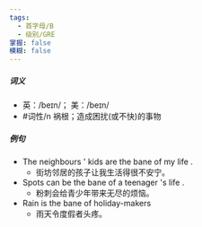 ```yaml
---
tags:
  - 首字母/B
  - 级别/GRE
掌握: false
模糊: false
---
```

##### 词义
- 英：/beɪn/； 美：/beɪn/
- #词性/n  祸根；造成困扰(或不快)的事物
##### 例句
- The neighbours ' kids are the bane of my life .
	- 街坊邻居的孩子让我生活得很不安宁。
- Spots can be the bane of a teenager 's life .
	- 粉刺会给青少年带来无尽的烦恼。
- Rain is the bane of holiday-makers
	- 雨天令度假者头疼。
